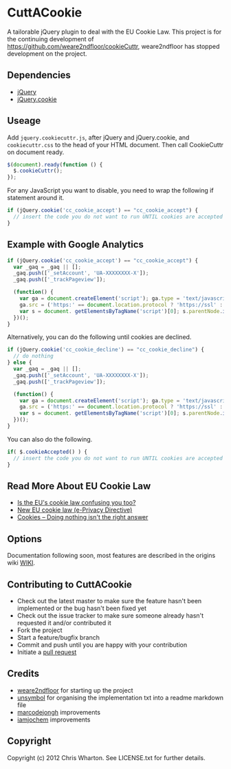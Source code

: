 CuttACookie
===========

A tailorable jQuery plugin to deal with the EU Cookie Law.
This project is for the continuing development of https://github.com/weare2ndfloor/cookieCuttr, weare2ndfloor has stopped development on the project.

Dependencies
------------

* [jQuery](https://github.com/jquery/jquery)
* [jQuery.cookie](https://github.com/carhartl/jquery-cookie)

Useage
------

Add `jquery.cookiecuttr.js`, after jQuery and jQuery.cookie, and `cookiecuttr.css` to the head of your HTML document. Then call CookieCuttr on document ready.

```javascript
$(document).ready(function () {
  $.cookieCuttr();
});
```

For any JavaScript you want to disable, you need to wrap the following if statement around it.

```javascript
if (jQuery.cookie('cc_cookie_accept') == "cc_cookie_accept") {
  // insert the code you do not want to run UNTIL cookies are accepted here
}
```

Example with Google Analytics
-----------------------------

```javascript
if (jQuery.cookie('cc_cookie_accept') == "cc_cookie_accept") {
  var _gaq = _gaq || [];
  _gaq.push(['_setAccount', 'UA-XXXXXXXX-X']);
  _gaq.push(['_trackPageview']);

  (function() {
    var ga = document.createElement('script'); ga.type = 'text/javascript'; ga.async = true;
    ga.src = ('https:' == document.location.protocol ? 'https://ssl' : 'http://www') + '.google-analytics.com/ga.js';
    var s = document. getElementsByTagName('script')[0]; s.parentNode.insertBefore(ga, s);
  })();
}
```

Alternatively, you can do the following until cookies are declined.

```javascript
if (jQuery.cookie('cc_cookie_decline') == "cc_cookie_decline") {
  // do nothing
} else {
  var _gaq = _gaq || [];
  _gaq.push(['_setAccount', 'UA-XXXXXXXX-X']);
  _gaq.push(['_trackPageview']);

  (function() {
    var ga = document.createElement('script'); ga.type = 'text/javascript'; ga.async = true;
    ga.src = ('https:' == document.location.protocol ? 'https://ssl' : 'http://www') + '.google-analytics.com/ga.js';
    var s = document. getElementsByTagName('script')[0]; s.parentNode.insertBefore(ga, s);
  })();
}
```

You can also do the following.

```javascript
if( $.cookieAccepted() ) {
  // insert the code you do not want to run UNTIL cookies are accepted here
}
```

Read More About EU Cookie Law
-----------------------------

* [Is the EU's cookie law confusing you too?](http://www.123-reg.co.uk/blog/security-issues/is-the-eus-cookie-law-confusing-you-too/)
* [New EU cookie law (e-Privacy Directive)](http://www.ico.gov.uk/for_organisations/privacy_and_electronic_communications/the_guide/cookies.aspx)
* [Cookies – Doing nothing isn't the right answer](http://chriswharton.me/2012/05/cookies-doing-nothing-isnt-the-right-answer/)


Options
-------

Documentation following soon, most features are described in the origins wiki [WIKI](/weare2ndfloor/cookieCuttr/wiki/Options).

Contributing to CuttACookie
---------------------------

* Check out the latest master to make sure the feature hasn't been implemented or the bug hasn't been fixed yet
* Check out the issue tracker to make sure someone already hasn't requested it and/or contributed it
* Fork the project
* Start a feature/bugfix branch
* Commit and push until you are happy with your contribution
* Initiate a [pull request](https://help.github.com/articles/using-pull-requests)

Credits
-------

* [weare2ndfloor](https://github.com/weare2ndfloor) for starting up the project
* [unsymbol](https://github.com/unsymbol) for organising the implementation txt into a readme markdown file
* [marcodejongh](https://github.com/marcodejongh) improvements
* [iamjochem](https://github.com/iamjochem) improvements

Copyright
---------

Copyright (c) 2012 Chris Wharton. See LICENSE.txt for further details.
